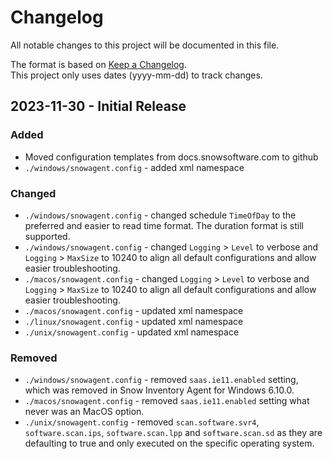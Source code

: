 # Changelog

All notable changes to this project will be documented in this file.

The format is based on [Keep a Changelog](https://keepachangelog.com/en/1.1.0/).  
This project only uses dates (yyyy-mm-dd) to track changes.

## 2023-11-30 - Initial Release

### Added

- Moved configuration templates from docs.snowsoftware.com to github
- `./windows/snowagent.config` - added xml namespace

### Changed

- `./windows/snowagent.config` - changed schedule `TimeOfDay` to the preferred and easier to read time format. The duration format is still supported.
- `./windows/snowagent.config` - changed `Logging` > `Level` to verbose and `Logging` > `MaxSize` to 10240 to align all default configurations and allow easier troubleshooting.
- `./macos/snowagent.config` - changed `Logging` > `Level` to verbose and `Logging` > `MaxSize` to 10240 to align all default configurations and allow easier troubleshooting.
- `./macos/snowagent.config` - updated xml namespace
- `./linux/snowagent.config` - updated xml namespace
- `./unix/snowagent.config` - updated xml namespace

### Removed

- `./windows/snowagent.config` - removed `saas.ie11.enabled` setting, which was removed in Snow Inventory Agent for Windows 6.10.0.
- `./macos/snowagent.config` - removed `saas.ie11.enabled` setting what never was an MacOS option.
- `./unix/snowagent.config` - removed `scan.software.svr4`, `software.scan.ips`, `software.scan.lpp` and `software.scan.sd` as they are defaulting to true and only executed on the specific operating system.
